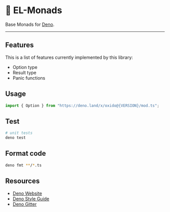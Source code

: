 # 🦕 EL-Monads

Base Monads for [Deno](https://deno.land).

---

## Features

This is a list of features currently implemented by this library:

- Option type
- Result type
- Panic functions

## Usage

```typescript
import { Option } from "https://deno.land/x/oxido@{VERSION}/mod.ts";
```

## Test

```bash
# unit tests
deno test
```

## Format code

```bash
deno fmt **/*.ts
```

## Resources

- [Deno Website](https://deno.land)
- [Deno Style Guide](https://deno.land/std/style_guide.md)
- [Deno Gitter](https://gitter.im/denolife/Lobby)
